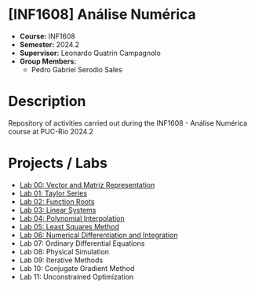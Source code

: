 # [INF1608] Análise Numérica
* **Course:** INF1608
* **Semester:** 2024.2
* **Supervisor:** Leonardo Quatrin Campagnolo
* **Group Members:**
  * Pedro Gabriel Serodio Sales
 
# Description
Repository of activities carried out during the INF1608 - Análise Numérica course at PUC-Rio 2024.2  

# Projects / Labs
* [Lab 00: Vector and Matriz Representation](https://github.com/salespedrogabriel/INF1608-Analise-Numerica/tree/main/Lab%2000%3A%20Vector%20and%20Matriz%20Representation)
* [Lab 01: Taylor Series](https://github.com/salespedrogabriel/INF1608-Analise-Numerica/tree/main/Lab%2001%3A%20Taylor%20Series)
* [Lab 02: Function Roots](https://github.com/salespedrogabriel/INF1608-Analise-Numerica/tree/main/Lab%2002%3A%20Function%20Roots)
* [Lab 03: Linear Systems](https://github.com/salespedrogabriel/INF1608-Analise-Numerica/tree/main/Lab%2003%3A%20Linear%20Systems)
* [Lab 04: Polynomial Interpolation](https://github.com/salespedrogabriel/INF1608-Analise-Numerica/tree/main/Lab%2004%3A%20Polynomial%20Interpolation)
* [Lab 05: Least Squares Method](https://github.com/salespedrogabriel/INF1608-Analise-Numerica/tree/main/Lab%2005%3A%20Least%20Squares%20Method)
* [Lab 06: Numerical Differentiation and Integration](https://github.com/salespedrogabriel/INF1608-Analise-Numerica/tree/main/Lab%2006%3A%20Numerical%20Differentiation%20and%20Integration)
* Lab 07: Ordinary Differential Equations
* Lab 08: Physical Simulation
* Lab 09: Iterative Methods
* Lab 10: Conjugate Gradient Method
* Lab 11: Unconstrained Optimization
